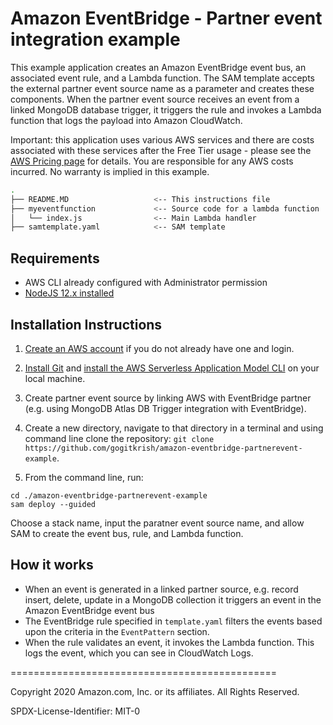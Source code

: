 # Amazon EventBridge - Partner event integration example

This example application creates an Amazon EventBridge event bus, an associated event rule, and a Lambda function. The SAM template accepts the external partner event source name as a parameter and creates these components. When the partner event source receives an event from a linked MongoDB database trigger, it triggers the rule and invokes a Lambda function that logs the payload into Amazon CloudWatch.

Important: this application uses various AWS services and there are costs associated with these services after the Free Tier usage - please see the [AWS Pricing page](https://aws.amazon.com/pricing/) for details. You are responsible for any AWS costs incurred. No warranty is implied in this example.

```bash
.
├── README.MD                   <-- This instructions file
├── myeventfunction             <-- Source code for a lambda function
│   └── index.js                <-- Main Lambda handler
├── samtemplate.yaml            <-- SAM template
```

## Requirements

* AWS CLI already configured with Administrator permission
* [NodeJS 12.x installed](https://nodejs.org/en/download/)

## Installation Instructions

1. [Create an AWS account](https://portal.aws.amazon.com/gp/aws/developer/registration/index.html) if you do not already have one and login.

2. [Install Git](https://git-scm.com/book/en/v2/Getting-Started-Installing-Git) and [install the AWS Serverless Application Model CLI](https://docs.aws.amazon.com/serverless-application-model/latest/developerguide/serverless-sam-cli-install.html) on your local machine.

3. Create partner event source by linking AWS with EventBridge partner (e.g. using MongoDB Atlas DB Trigger integration with EventBridge).

4. Create a new directory, navigate to that directory in a terminal and using command line clone the repository: ```git clone https://github.com/gogitkrish/amazon-eventbridge-partnerevent-example```.

5. From the command line, run:
```
cd ./amazon-eventbridge-partnerevent-example
sam deploy --guided
```
Choose a stack name, input the paratner event source name, and allow SAM to create the event bus, rule, and Lambda function.

## How it works

* When an event is generated in a linked partner source, e.g. record insert, delete, update in a MongoDB collection it triggers an event in the Amazon EventBridge event bus
* The EventBridge rule specified in `template.yaml` filters the events based upon the criteria in the `EventPattern` section.
* When the rule validates an event, it invokes the Lambda function. This logs the event, which you can see in CloudWatch Logs.

==============================================

Copyright 2020 Amazon.com, Inc. or its affiliates. All Rights Reserved.

SPDX-License-Identifier: MIT-0

